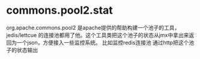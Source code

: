 # commons.pool2.stat
org.apache.commons.pool2 是apache提供的帮助构建一个池子的工具，jedis/lettcue 的连接池都用了他。这个工具类把这个池子的状态从jmx中拿出来返回为一个json，方便接入一些监控系统。
比如监控redis连接池 通过http把这个池子的状态输出
